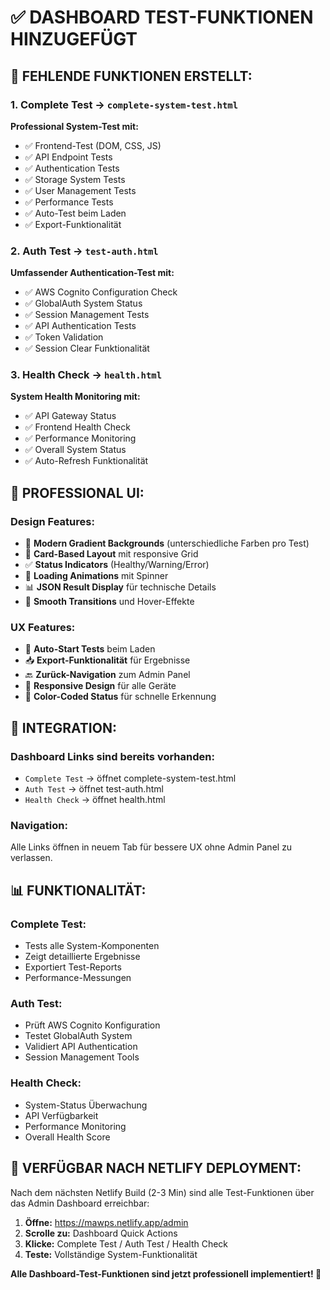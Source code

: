 # ✅ DASHBOARD TEST-FUNKTIONEN HINZUGEFÜGT

## 🎯 **FEHLENDE FUNKTIONEN ERSTELLT:**

### **1. Complete Test** → `complete-system-test.html`
**Professional System-Test mit:**
- ✅ Frontend-Test (DOM, CSS, JS)
- ✅ API Endpoint Tests
- ✅ Authentication Tests  
- ✅ Storage System Tests
- ✅ User Management Tests
- ✅ Performance Tests
- ✅ Auto-Test beim Laden
- ✅ Export-Funktionalität

### **2. Auth Test** → `test-auth.html`  
**Umfassender Authentication-Test mit:**
- ✅ AWS Cognito Configuration Check
- ✅ GlobalAuth System Status
- ✅ Session Management Tests
- ✅ API Authentication Tests
- ✅ Token Validation
- ✅ Session Clear Funktionalität

### **3. Health Check** → `health.html`
**System Health Monitoring mit:**
- ✅ API Gateway Status
- ✅ Frontend Health Check
- ✅ Performance Monitoring
- ✅ Overall System Status
- ✅ Auto-Refresh Funktionalität

## 🎨 **PROFESSIONAL UI:**

### **Design Features:**
- 🎨 **Modern Gradient Backgrounds** (unterschiedliche Farben pro Test)
- 🎯 **Card-Based Layout** mit responsive Grid
- ✅ **Status Indicators** (Healthy/Warning/Error)
- 🔄 **Loading Animations** mit Spinner
- 📊 **JSON Result Display** für technische Details
- 🎪 **Smooth Transitions** und Hover-Effekte

### **UX Features:**
- 🚀 **Auto-Start Tests** beim Laden
- 📥 **Export-Funktionalität** für Ergebnisse
- 🔙 **Zurück-Navigation** zum Admin Panel
- 📱 **Responsive Design** für alle Geräte
- 🎯 **Color-Coded Status** für schnelle Erkennung

## 🔗 **INTEGRATION:**

### **Dashboard Links sind bereits vorhanden:**
- `Complete Test` → öffnet complete-system-test.html
- `Auth Test` → öffnet test-auth.html  
- `Health Check` → öffnet health.html

### **Navigation:**
Alle Links öffnen in neuem Tab für bessere UX ohne Admin Panel zu verlassen.

## 📊 **FUNKTIONALITÄT:**

### **Complete Test:**
- Tests alle System-Komponenten
- Zeigt detaillierte Ergebnisse
- Exportiert Test-Reports
- Performance-Messungen

### **Auth Test:** 
- Prüft AWS Cognito Konfiguration
- Testet GlobalAuth System
- Validiert API Authentication
- Session Management Tools

### **Health Check:**
- System-Status Überwachung
- API Verfügbarkeit
- Performance Monitoring
- Overall Health Score

## 🚀 **VERFÜGBAR NACH NETLIFY DEPLOYMENT:**

Nach dem nächsten Netlify Build (2-3 Min) sind alle Test-Funktionen über das Admin Dashboard erreichbar:

1. **Öffne:** https://mawps.netlify.app/admin
2. **Scrolle zu:** Dashboard Quick Actions
3. **Klicke:** Complete Test / Auth Test / Health Check
4. **Teste:** Vollständige System-Funktionalität

**Alle Dashboard-Test-Funktionen sind jetzt professionell implementiert! 🎉**
